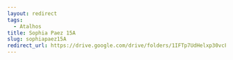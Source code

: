 ```yaml
---
layout: redirect
tags:
  - Atalhos
title: Sophia Paez 15A
slug: sophiapaez15A
redirect_url: https://drive.google.com/drive/folders/1IFTp7UdHelxp30vcF5EbjNIJv4y0cjns?usp=drive_link
---
```

